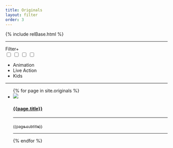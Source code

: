 ```yaml
---
title: Originals
layout: filter
order: 3
---
```

{% include relBase.html %}
<section>
<hr>
    <div id="filter"><label for="filter_options">Filter</label><label for="filter_options">+</label></div>
    <input type="checkbox" id="filter_options" autocomplete="off" class="hidden" />
    <!--Manual inputs for options Entry-->
    <input type="checkbox" id="filter_option1" autocomplete="off" class="hidden filter_checkbox" />
    <input type="checkbox" id="filter_option2" autocomplete="off" class="hidden filter_checkbox" />
    <input type="checkbox" id="filter_option3" autocomplete="off" class="hidden filter_checkbox" />
    <ul class="checkbox-circle filter_options ">
      <!--Manual Loop options Entry-->
      <li><label for="filter_option1" class="filter_option1">Animation</label></li>
      <li><label for="filter_option2" class="filter_option2">Live Action</label></li>
      <li><label for="filter_option3" class="filter_option3">Kids</label></li>
    </ul>
    <hr>
    <article>
      <ul class="projectlist">
       {% for page in site.originals %}
        <li class="{{page.type}}"><a href="{{ relBase }}{{page.id}}"><img src="{{ relBase }}img/projects/{{ page.img }}">
          <h4>{{page.title}}</h4>
          <hr><sub>{{page.subtitle}}</sub>
          <hr></a>
        </li>
        {% endfor %}
      </ul>
    </article>
  </section>
    <script>

    let checkbox = document.getElementsByClassName("filter_checkbox");
    for (let i = 0; i < checkbox.length; i++) {
      checkbox[i].addEventListener("change", () => { filterall(); });
    }

    window.onload = (event) => {
      //console.log('page is fully loaded');
      filterall();
    };

    function filterall() {
      var x = 0;
      for (let i = 0; i < checkbox.length; i++) {
        if (checkbox[i].checked == false)
          x++;
      }
      //console.log(checkbox.length);
      //console.log(x);
      if (x == checkbox.length) {
        document.getElementById("filter").classList.add('showall');
      }
      else {
        document.getElementById("filter").classList.remove('showall');
      }
    }
  </script>